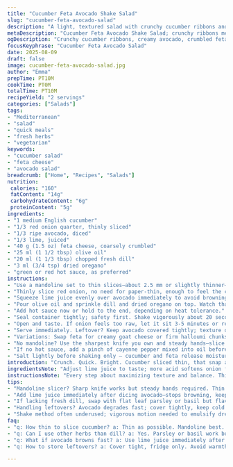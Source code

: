 ```yaml
---
title: "Cucumber Feta Avocado Shake Salad"
slug: "cucumber-feta-avocado-salad"
description: "A light, textured salad with crunchy cucumber ribbons and creamy avocado, quickly tossed with fragrant herbs and tangy dressing. Uses thin cucumber slices from a mandoline, diced ripe avocado, crumbled feta cheese, and fresh dill, finished with lemon juice, olive oil, and a touch of heat from hot sauce. Simple, fast, refreshing, with hints of oregano for deeper aroma. Perfect for quick meals when freshness and layering flavors matter. Adaptable with other herbs and proteins."
metaDescription: "Cucumber Feta Avocado Shake Salad; crunchy ribbons meet creamy avocado, feta crumbles; a quick Mediterranean salad with fresh dill, oregano, and lime juice."
ogDescription: "Crunchy cucumber ribbons, creamy avocado, crumbled feta tossed with dill, oregano, and lime juice. Shake and serve a quick, textured Mediterranean salad."
focusKeyphrase: "Cucumber Feta Avocado Salad"
date: 2025-08-09
draft: false
image: cucumber-feta-avocado-salad.jpg
author: "Emma"
prepTime: PT10M
cookTime: PT0M
totalTime: PT10M
recipeYield: "2 servings"
categories: ["Salads"]
tags:
- "Mediterranean"
- "salad"
- "quick meals"
- "fresh herbs"
- "vegetarian"
keywords:
- "cucumber salad"
- "feta cheese"
- "avocado salad"
breadcrumb: ["Home", "Recipes", "Salads"]
nutrition: 
 calories: "160"
 fatContent: "14g"
 carbohydrateContent: "6g"
 proteinContent: "5g"
ingredients:
- "1 medium English cucumber"
- "1/3 red onion quarter, thinly sliced"
- "1/3 ripe avocado, diced"
- "1/3 lime, juiced"
- "40 g (1.5 oz) feta cheese, coarsely crumbled"
- "25 ml (1 1/2 tbsp) olive oil"
- "20 ml (1 1/3 tbsp) chopped fresh dill"
- "3 ml (3/4 tsp) dried oregano"
- "green or red hot sauce, as preferred"
instructions:
- "Use a mandoline set to thin slices—about 2.5 mm or slightly thinner—over a wide-mouthed container. Slice cucumber into translucent ribbons, watch out: cucumber juice tends to slip and slide; avoid wasting it — keep it in the bowl."
- "Thinly slice red onion, no need for paper-thin, enough to feel the crunch balanced against creamy avocado later. Add to container along with diced avocado."
- "Squeeze lime juice evenly over avocado immediately to avoid browning. Toss in crumbled feta."
- "Pour olive oil and sprinkle dill and dried oregano on top. Watch that oregano; too much makes it bitter—start small — you can add after shaking."
- "Add hot sauce now or hold to the end, depending on heat tolerance."
- "Seal container tightly; safety first. Shake vigorously about 20 seconds or until you see everything coated, dressing emulsified, and the feta breaking slightly into the mixture. Sounds — liquid swishing, feta crumbling — tell you you nailed it."
- "Open and taste. If onion feels too raw, let it sit 3-5 minutes or repeat the shake. Quick acidity softens raw pungency."
- "Serve immediately. Leftover? Keep avocado covered tightly; texture degrades fast."
- "Variations: Swap feta for creamy goat cheese or firm halloumi chunks for more bite. Replace oregano with fresh mint for brightness, or add thin sliced radish for peppery contrast."
- "No mandoline? Use the sharpest knife you own and steady hands—slice paper-thin. Uneven slices? No big deal — texture variability adds charm."
- "If no hot sauce, add a pinch of cayenne pepper mixed into oil before shaking for heat."
- "Salt lightly before shaking only — cucumber and feta release moisture and salt too early can make the salad watery."
introduction: "Crunch. Quick. Bright. Cucumber sliced thin, that snap and little wetness you want in salads but never get just right. Then creamy avocado chunks—soft but holding their shape if you cut too thin they vanish. Feta crumbles add salty punch—never uniform, sometimes a big melt, sometimes a salty kiss. Onion sharp but tamed by acid and olive oil swirling it all crisp and smooth together. Shake—the oddest method turned genius. It coats everything evenly, breaks flavors gently without bruising good stuff. Learned early on not to skip the fresh dill—adds green perfume and freshness. Heat? Optional but really nails the back of the throat, wakes the palate. No fuss, no lengthy prep, just clean, vibrant layers you taste in every bite."
ingredientsNote: "Adjust lime juice to taste; more acid softens onion faster but can drown avocado’s subtle flavor. Avocado ripeness matters—too green? Firm bites but less cream. Overripe? Sloppy, turns mushy quickly. Substitute cucumber with Kirby pickling cucumbers for crunchier texture or English cucumber for milder flavor and thinner skin—no need to peel. Feta: buying block and crumbling yourself improves texture over pre-crumbled. Dill: fresh is non-negotiable; dried often tastes flat or dusty. Oregano lends earthiness, but too much overwhelms. Green hot sauce is more herbal, red is sweeter and smoky. Use spray oils sparingly—too much slicks and hides natural textures. Salt gently; remember chewsoup effect—salt pulls liquid, making salad watery if impatient. If allergic to dill, swap with flat-leaf parsley or basil for a different herbal note."
instructionsNote: "Every step about maximizing texture and balance. Thin cucumber slices soak up dressings faster but peel if skin tough or waxed—skip otherwise, natural bitterness holds it together. Shake part crucial—not just stirring—vigorous motion bruises feta slightly releasing salty tang into dressing. Smell changes signal readiness: fresh oil and lemon mingling with herbs means it’s well-coated. If onion overpowering, a quick soak in cold water before slicing tempers harshness. Don’t wait too long before serving—the avocado color fades and texture slips, losing creamy integrity. Keep salad cold if delaying; warm softens avocado, dilutes fresh bite. If shaking container is risky (leaks, splashes), transfer to a large bowl and toss energetically with spatula but longer needed to emulsify dressing evenly. Watch for watery buildup at the bottom, pour off or fold back quickly to keep crispness. Vibrant green flecks of dill and oregano contrast with white of feta and glossy avocado against pale cucumber—easy on the eyes as well as palate."
tips:
- "Mandoline slicer? Sharp knife works but steady hands required. Thin cucumber ribbons soak dressing fast, add texture contrast. Keep any cucumber juice gathered to avoid wasting flavor and moisture. Watch cutting thickness; too thick loses crispness, too thin and avocado chunks vanish. Balance crunch and softness—key for layered mouthfeel. Always slice cucumber over container to catch slips and drips—less mess, more flavor retained."
- "Add lime juice immediately after dicing avocado—stops browning, keeps color fresh but not overpowering. Toss feta quickly; crumbles release salt slowly. Olive oil coats herbs and cheese—start small on oregano to avoid bitterness, better add later if needed. Shake vigorously, not gently—wear on mixture enough to break feta’s structure slightly for dressing meld without turning everything mushy."
- "If lacking fresh dill, swap with flat leaf parsley or basil but flavor shifts noticeably. Oregano dried is earthy but should be measured carefully; bitterness develops fast. For heat, green hot sauce adds herbaceous punch, red makes it sweet-smoky. No mandoline, thin slicing onion avoids raw punch that can dominate. For onion too sharp, quick soak in cold water prior to slicing cuts bite without waterlogging."
- "Handling leftovers? Avocado degrades fast; cover tightly, keep cold but not frozen. Texture drops rapidly as it warms. If salad watery next day, pour any liquid off before serving. Salt only before shaking to prevent premature moisture release. If no hot sauce, cayenne in oil works well but mix thoroughly to avoid hot spots. In absence of feta, creamy goat cheese or halloumi chunks make distinct texture shift, more chew and salt variance."
- "Shake method often underused; vigorous motion needed to emulsify dressing fully and break feta—sound of swishing and feta crumbling tells readiness. Don’t just stir or toss. If container leaks risk, toss in big bowl with a spatula longer till dressing coats evenly. Watch for watery buildup at bottom; pour off or remix quickly to keep texture intact. Keep salad cold; warm softens avocado, dulls freshness, and damages texture quickly."
faq:
- "q: How thin to slice cucumber? a: Thin as possible. Mandoline best. Knife works slow. Aim ribbons 2 to 3 mm thick. Thicker loses crispness. Thin keeps crunch and absorbs dressing better."
- "q: Can I use other herbs than dill? a: Yes. Parsley or basil work but flavor shifts. Dried oregano is earthy but risky if too much. Fresh herbs preferable for brightness and aroma. Plays big role in mouthfeel."
- "q: What if avocado browns fast? a: Use lime juice immediately after dicing. Keeps color but watch acidity level to avoid overpowering. Refrigerate tightly covered. Best eaten within hours, fades fast otherwise."
- "q: How to store leftovers? a: Cover tight, fridge only. Avoid warmth that makes avocado mushy. Some liquid will settle, pour off before serving. Avoid shaking much after sitting, changes texture. Eat promptly next day."

---
```

